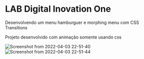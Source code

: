 <h1>LAB Digital Inovation One</h1>
<p>
  Desenvolvendo um menu hamburguer e morphing menu com CSS Transitions
</p> 

Projeto desenvolvido com animação somente usando css

![Screenshot from 2022-04-03 22-51-40](https://user-images.githubusercontent.com/62563740/161461317-c07a74d8-f649-434c-909e-e5973bb3d724.png)
![Screenshot from 2022-04-03 22-51-44](https://user-images.githubusercontent.com/62563740/161461326-70dd31af-8903-4e5e-bfdc-0c23be2c84fe.png)
